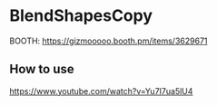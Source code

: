 # BlendShapesCopy

BOOTH: https://gizmooooo.booth.pm/items/3629671

## How to use

https://www.youtube.com/watch?v=Yu7I7ua5lU4
